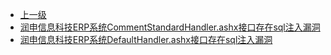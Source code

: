 * [上一级](docs/wy876_poc/)
* [润申信息科技ERP系统CommentStandardHandler.ashx接口存在sql注入漏洞](docs/wy876_poc/%E6%B6%A6%E7%94%B3%E4%BF%A1%E6%81%AF%E7%A7%91%E6%8A%80ERP%E7%B3%BB%E7%BB%9F/%E6%B6%A6%E7%94%B3%E4%BF%A1%E6%81%AF%E7%A7%91%E6%8A%80ERP%E7%B3%BB%E7%BB%9FCommentStandardHandler.ashx%E6%8E%A5%E5%8F%A3%E5%AD%98%E5%9C%A8sql%E6%B3%A8%E5%85%A5%E6%BC%8F%E6%B4%9E.md)
* [润申信息科技ERP系统DefaultHandler.ashx接口存在sql注入漏洞](docs/wy876_poc/%E6%B6%A6%E7%94%B3%E4%BF%A1%E6%81%AF%E7%A7%91%E6%8A%80ERP%E7%B3%BB%E7%BB%9F/%E6%B6%A6%E7%94%B3%E4%BF%A1%E6%81%AF%E7%A7%91%E6%8A%80ERP%E7%B3%BB%E7%BB%9FDefaultHandler.ashx%E6%8E%A5%E5%8F%A3%E5%AD%98%E5%9C%A8sql%E6%B3%A8%E5%85%A5%E6%BC%8F%E6%B4%9E.md)
